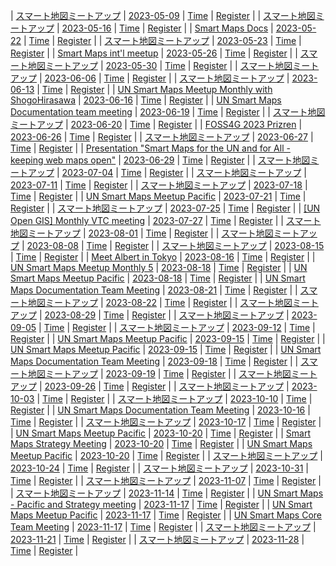 | [スマート地図ミートアップ](2023-05-09.md) | [2023-05-09](2023-05-09.md) | [Time](https://www.timeanddate.com/worldclock/fixedtime.html?msg=スマート地図ミートアップ&iso=20230509T1230&p1=1440&ah=1) | [Register](#) |
| [スマート地図ミートアップ](2023-05-16.md) | [2023-05-16](2023-05-16.md) | [Time](https://www.timeanddate.com/worldclock/fixedtime.html?msg=スマート地図ミートアップ&iso=20230516T1230&p1=1440&ah=1) | [Register](#) |
| [Smart Maps Docs](2023-05-22.md) | [2023-05-22](2023-05-22.md) | [Time](https://www.timeanddate.com/worldclock/fixedtime.html?msg=Smart+Maps+Docs&iso=20230522T0400&p1=1440&ah=1) | [Register](#) |
| [スマート地図ミートアップ](2023-05-23.md) | [2023-05-23](2023-05-23.md) | [Time](https://www.timeanddate.com/worldclock/fixedtime.html?msg=スマート地図ミートアップ&iso=20230523T1230&p1=1440&ah=1) | [Register](#) |
| [Smart Maps int'l meetup](2023-05-26.md) | [2023-05-26](2023-05-26.md) | [Time](https://www.timeanddate.com/worldclock/fixedtime.html?msg=Smart+Maps+int'l+meetup&iso=20230526T0400&p1=1440&ah=1) | [Register](#) |
| [スマート地図ミートアップ](2023-05-30.md) | [2023-05-30](2023-05-30.md) | [Time](https://www.timeanddate.com/worldclock/fixedtime.html?msg=スマート地図ミートアップ&iso=20230530T1230&p1=1440&ah=1) | [Register](#) |
| [スマート地図ミートアップ](2023-06-06.md) | [2023-06-06](2023-06-06.md) | [Time](https://www.timeanddate.com/worldclock/fixedtime.html?msg=スマート地図ミートアップ&iso=20230606T1230&p1=1440&ah=1) | [Register](#) |
| [スマート地図ミートアップ](2023-06-13.md) | [2023-06-13](2023-06-13.md) | [Time](https://www.timeanddate.com/worldclock/fixedtime.html?msg=スマート地図ミートアップ&iso=20230613T1230&p1=1440&ah=1) | [Register](#) |
| [UN Smart Maps Meetup Monthly with ShogoHirasawa](2023-06-16.md) | [2023-06-16](2023-06-16.md) | [Time](https://www.timeanddate.com/worldclock/fixedtime.html?msg=UN+Smart+Maps+Meetup+Monthly+with+ShogoHirasawa&iso=20230616T0400&p1=1440&ah=1) | [Register](#) |
| [UN Smart Maps Documentation team meeting](2023-06-19.md) | [2023-06-19](2023-06-19.md) | [Time](https://www.timeanddate.com/worldclock/fixedtime.html?msg=UN+Smart+Maps+Documentation+team+meeting&iso=20230619T0300&p1=1440&ah=1) | [Register](#) |
| [スマート地図ミートアップ](2023-06-20.md) | [2023-06-20](2023-06-20.md) | [Time](https://www.timeanddate.com/worldclock/fixedtime.html?msg=スマート地図ミートアップ&iso=20230620T1230&p1=1440&ah=1) | [Register](#) |
| [FOSS4G 2023 Prizren](2023-06-26.md) | [2023-06-26](2023-06-26.md) | [Time](https://www.timeanddate.com/worldclock/fixedtime.html?msg=FOSS4G+2023+Prizren&iso=20230626T0000&p1=1440&ah=1) | [Register](#) |
| [スマート地図ミートアップ](2023-06-27.md) | [2023-06-27](2023-06-27.md) | [Time](https://www.timeanddate.com/worldclock/fixedtime.html?msg=スマート地図ミートアップ&iso=20230627T1230&p1=1440&ah=1) | [Register](#) |
| [Presentation "Smart Maps for the UN and for All - keeping web maps open"](2023-06-29.md) | [2023-06-29](2023-06-29.md) | [Time](https://www.timeanddate.com/worldclock/fixedtime.html?msg=Presentation+"Smart+Maps+for+the+UN+and+for+All+-+keeping+web+maps+open"&iso=20230629T0830&p1=1440&ah=1) | [Register](#) |
| [スマート地図ミートアップ](2023-07-04.md) | [2023-07-04](2023-07-04.md) | [Time](https://www.timeanddate.com/worldclock/fixedtime.html?msg=スマート地図ミートアップ&iso=20230704T1230&p1=1440&ah=1) | [Register](#) |
| [スマート地図ミートアップ](2023-07-11.md) | [2023-07-11](2023-07-11.md) | [Time](https://www.timeanddate.com/worldclock/fixedtime.html?msg=スマート地図ミートアップ&iso=20230711T1230&p1=1440&ah=1) | [Register](#) |
| [スマート地図ミートアップ](2023-07-18.md) | [2023-07-18](2023-07-18.md) | [Time](https://www.timeanddate.com/worldclock/fixedtime.html?msg=スマート地図ミートアップ&iso=20230718T1230&p1=1440&ah=1) | [Register](#) |
| [UN Smart Maps Meetup Pacific](2023-07-21.md) | [2023-07-21](2023-07-21.md) | [Time](https://www.timeanddate.com/worldclock/fixedtime.html?msg=UN+Smart+Maps+Meetup+Pacific&iso=20230721T0400&p1=1440&ah=1) | [Register](#) |
| [スマート地図ミートアップ](2023-07-25.md) | [2023-07-25](2023-07-25.md) | [Time](https://www.timeanddate.com/worldclock/fixedtime.html?msg=スマート地図ミートアップ&iso=20230725T1230&p1=1440&ah=1) | [Register](#) |
| [[UN Open GIS] Monthly VTC meeting](2023-07-27.md) | [2023-07-27](2023-07-27.md) | [Time](https://www.timeanddate.com/worldclock/fixedtime.html?msg=[UN+Open+GIS]+Monthly+VTC+meeting&iso=20230727T1300&p1=1440&ah=1) | [Register](#) |
| [スマート地図ミートアップ](2023-08-01.md) | [2023-08-01](2023-08-01.md) | [Time](https://www.timeanddate.com/worldclock/fixedtime.html?msg=スマート地図ミートアップ&iso=20230801T1230&p1=1440&ah=1) | [Register](#) |
| [スマート地図ミートアップ](2023-08-08.md) | [2023-08-08](2023-08-08.md) | [Time](https://www.timeanddate.com/worldclock/fixedtime.html?msg=スマート地図ミートアップ&iso=20230808T1230&p1=1440&ah=1) | [Register](#) |
| [スマート地図ミートアップ](2023-08-15.md) | [2023-08-15](2023-08-15.md) | [Time](https://www.timeanddate.com/worldclock/fixedtime.html?msg=スマート地図ミートアップ&iso=20230815T1230&p1=1440&ah=1) | [Register](#) |
| [Meet Albert in Tokyo](2023-08-16.md) | [2023-08-16](2023-08-16.md) | [Time](https://www.timeanddate.com/worldclock/fixedtime.html?msg=Meet+Albert+in+Tokyo&iso=20230816T0800&p1=1440&ah=1) | [Register](#) |
| [UN Smart Maps Meetup Monthly 5](2023-08-18-2.md) | [2023-08-18](2023-08-18-2.md) | [Time](https://www.timeanddate.com/worldclock/fixedtime.html?msg=UN+Smart+Maps+Meetup+Monthly+5&iso=20230818T0300&p1=1440&ah=1) | [Register](#) |
| [UN Smart Maps Meetup Pacific](2023-08-18.md) | [2023-08-18](2023-08-18.md) | [Time](https://www.timeanddate.com/worldclock/fixedtime.html?msg=UN+Smart+Maps+Meetup+Pacific&iso=20230818T0400&p1=1440&ah=1) | [Register](#) |
| [UN Smart Maps Documentation Team Meeting](2023-08-21.md) | [2023-08-21](2023-08-21.md) | [Time](https://www.timeanddate.com/worldclock/fixedtime.html?msg=UN+Smart+Maps+Documentation+Team+Meeting&iso=20230821T0300&p1=1440&ah=1) | [Register](#) |
| [スマート地図ミートアップ](2023-08-22.md) | [2023-08-22](2023-08-22.md) | [Time](https://www.timeanddate.com/worldclock/fixedtime.html?msg=スマート地図ミートアップ&iso=20230822T1230&p1=1440&ah=1) | [Register](#) |
| [スマート地図ミートアップ](2023-08-29.md) | [2023-08-29](2023-08-29.md) | [Time](https://www.timeanddate.com/worldclock/fixedtime.html?msg=スマート地図ミートアップ&iso=20230829T1230&p1=1440&ah=1) | [Register](#) |
| [スマート地図ミートアップ](2023-09-05.md) | [2023-09-05](2023-09-05.md) | [Time](https://www.timeanddate.com/worldclock/fixedtime.html?msg=スマート地図ミートアップ&iso=20230905T1230&p1=1440&ah=1) | [Register](#) |
| [スマート地図ミートアップ](2023-09-12.md) | [2023-09-12](2023-09-12.md) | [Time](https://www.timeanddate.com/worldclock/fixedtime.html?msg=スマート地図ミートアップ&iso=20230912T1230&p1=1440&ah=1) | [Register](#) |
| [UN Smart Maps Meetup Pacific](2023-09-15-2.md) | [2023-09-15](2023-09-15-2.md) | [Time](https://www.timeanddate.com/worldclock/fixedtime.html?msg=UN+Smart+Maps+Meetup+Pacific&iso=20230915T0300&p1=1440&ah=1) | [Register](#) |
| [UN Smart Maps Meetup Pacific](2023-09-15.md) | [2023-09-15](2023-09-15.md) | [Time](https://www.timeanddate.com/worldclock/fixedtime.html?msg=UN+Smart+Maps+Meetup+Pacific&iso=20230915T0400&p1=1440&ah=1) | [Register](#) |
| [UN Smart Maps Documentation Team Meeting](2023-09-18.md) | [2023-09-18](2023-09-18.md) | [Time](https://www.timeanddate.com/worldclock/fixedtime.html?msg=UN+Smart+Maps+Documentation+Team+Meeting&iso=20230918T0300&p1=1440&ah=1) | [Register](#) |
| [スマート地図ミートアップ](2023-09-19.md) | [2023-09-19](2023-09-19.md) | [Time](https://www.timeanddate.com/worldclock/fixedtime.html?msg=スマート地図ミートアップ&iso=20230919T1230&p1=1440&ah=1) | [Register](#) |
| [スマート地図ミートアップ](2023-09-26.md) | [2023-09-26](2023-09-26.md) | [Time](https://www.timeanddate.com/worldclock/fixedtime.html?msg=スマート地図ミートアップ&iso=20230926T1230&p1=1440&ah=1) | [Register](#) |
| [スマート地図ミートアップ](2023-10-03.md) | [2023-10-03](2023-10-03.md) | [Time](https://www.timeanddate.com/worldclock/fixedtime.html?msg=スマート地図ミートアップ&iso=20231003T1230&p1=1440&ah=1) | [Register](#) |
| [スマート地図ミートアップ](2023-10-10.md) | [2023-10-10](2023-10-10.md) | [Time](https://www.timeanddate.com/worldclock/fixedtime.html?msg=スマート地図ミートアップ&iso=20231010T1230&p1=1440&ah=1) | [Register](#) |
| [UN Smart Maps Documentation Team Meeting](2023-10-16.md) | [2023-10-16](2023-10-16.md) | [Time](https://www.timeanddate.com/worldclock/fixedtime.html?msg=UN+Smart+Maps+Documentation+Team+Meeting&iso=20231016T0300&p1=1440&ah=1) | [Register](#) |
| [スマート地図ミートアップ](2023-10-17.md) | [2023-10-17](2023-10-17.md) | [Time](https://www.timeanddate.com/worldclock/fixedtime.html?msg=スマート地図ミートアップ&iso=20231017T1230&p1=1440&ah=1) | [Register](#) |
| [UN Smart Maps Meetup Pacific](2023-10-20-3.md) | [2023-10-20](2023-10-20-3.md) | [Time](https://www.timeanddate.com/worldclock/fixedtime.html?msg=UN+Smart+Maps+Meetup+Pacific&iso=20231020T0230&p1=1440&ah=1) | [Register](#) |
| [Smart Maps Strategy Meeting](2023-10-20-2.md) | [2023-10-20](2023-10-20-2.md) | [Time](https://www.timeanddate.com/worldclock/fixedtime.html?msg=Smart+Maps+Strategy+Meeting&iso=20231020T0400&p1=1440&ah=1) | [Register](#) |
| [UN Smart Maps Meetup Pacific](2023-10-20.md) | [2023-10-20](2023-10-20.md) | [Time](https://www.timeanddate.com/worldclock/fixedtime.html?msg=UN+Smart+Maps+Meetup+Pacific&iso=20231020T0400&p1=1440&ah=1) | [Register](#) |
| [スマート地図ミートアップ](2023-10-24.md) | [2023-10-24](2023-10-24.md) | [Time](https://www.timeanddate.com/worldclock/fixedtime.html?msg=スマート地図ミートアップ&iso=20231024T1230&p1=1440&ah=1) | [Register](#) |
| [スマート地図ミートアップ](2023-10-31.md) | [2023-10-31](2023-10-31.md) | [Time](https://www.timeanddate.com/worldclock/fixedtime.html?msg=スマート地図ミートアップ&iso=20231031T1230&p1=1440&ah=1) | [Register](#) |
| [スマート地図ミートアップ](2023-11-07.md) | [2023-11-07](2023-11-07.md) | [Time](https://www.timeanddate.com/worldclock/fixedtime.html?msg=スマート地図ミートアップ&iso=20231107T1230&p1=1440&ah=1) | [Register](#) |
| [スマート地図ミートアップ](2023-11-14.md) | [2023-11-14](2023-11-14.md) | [Time](https://www.timeanddate.com/worldclock/fixedtime.html?msg=スマート地図ミートアップ&iso=20231114T1230&p1=1440&ah=1) | [Register](#) |
| [UN Smart Maps - Pacific and Strategy meeting](2023-11-17-3.md) | [2023-11-17](2023-11-17-3.md) | [Time](https://www.timeanddate.com/worldclock/fixedtime.html?msg=UN+Smart+Maps+-+Pacific+and+Strategy+meeting&iso=20231117T0300&p1=1440&ah=1) | [Register](#) |
| [UN Smart Maps Meetup Pacific](2023-11-17-2.md) | [2023-11-17](2023-11-17-2.md) | [Time](https://www.timeanddate.com/worldclock/fixedtime.html?msg=UN+Smart+Maps+Meetup+Pacific&iso=20231117T0300&p1=1440&ah=1) | [Register](#) |
| [UN Smart Maps Core Team Meeting](2023-11-17.md) | [2023-11-17](2023-11-17.md) | [Time](https://www.timeanddate.com/worldclock/fixedtime.html?msg=UN+Smart+Maps+Core+Team+Meeting&iso=20231117T0400&p1=1440&ah=1) | [Register](#) |
| [スマート地図ミートアップ](2023-11-21.md) | [2023-11-21](2023-11-21.md) | [Time](https://www.timeanddate.com/worldclock/fixedtime.html?msg=スマート地図ミートアップ&iso=20231121T1230&p1=1440&ah=1) | [Register](#) |
| [スマート地図ミートアップ](2023-11-28.md) | [2023-11-28](2023-11-28.md) | [Time](https://www.timeanddate.com/worldclock/fixedtime.html?msg=スマート地図ミートアップ&iso=20231128T1230&p1=1440&ah=1) | [Register](#) |
